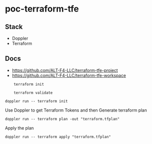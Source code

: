 # poc-terraform-tfe

## Stack

- Doppler
- Terraform

## Docs

- https://github.com/ALT-F4-LLC/terraform-tfe-project
- https://github.com/ALT-F4-LLC/terraform-tfe-workspace

```
    terraform init
```

```
    terraform validate
```

```
doppler run -- terraform init
```

Use Doppler to get Terraform Tokens and then Generate terraform plan

```
doppler run -- terraform plan -out "terraform.tfplan"
```

Apply the plan

```
doppler run -- terraform apply "terraform.tfplan"
```

